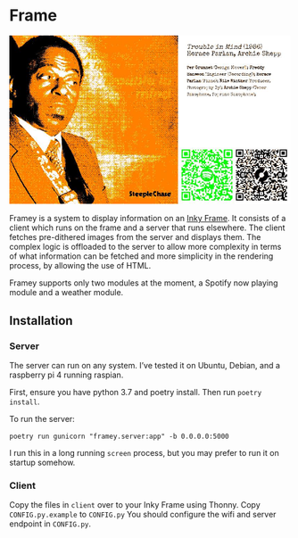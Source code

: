 # Frame

![framey example now playing](./playing.jpeg)

Framey is a system to display information on an [Inky Frame](https://shop.pimoroni.com/products/inky-frame-7-3). It consists of a client which runs on the frame and a server that runs elsewhere. The client fetches pre-dithered images from the server and displays them. The complex logic is offloaded to the server to allow more complexity in terms of what information can be fetched and more simplicity in the rendering process, by allowing the use of HTML.

Framey supports only two modules at the moment, a Spotify now playing module and a weather module.

## Installation

### Server

The server can run on any system. I’ve tested it on Ubuntu, Debian, and a raspberry pi 4 running raspian.

First, ensure you have python 3.7 and poetry install. Then run `poetry install`.

To run the server:

```
poetry run gunicorn "framey.server:app" -b 0.0.0.0:5000
```

I run this in a long running `screen` process, but you may prefer to run it on startup somehow.

### Client
Copy the files in `client` over to your Inky Frame using Thonny. Copy `CONFIG.py.example` to `CONFIG.py` You should configure the wifi and server endpoint in `CONFIG.py`.

